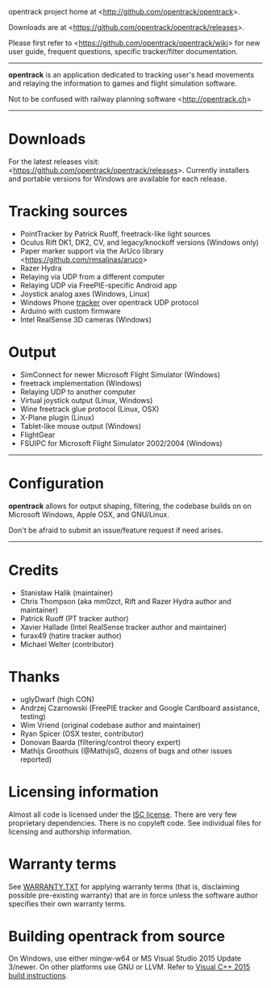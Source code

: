opentrack project home at <<http://github.com/opentrack/opentrack>>.

Downloads are at <<https://github.com/opentrack/opentrack/releases>>.

Please first refer to <<https://github.com/opentrack/opentrack/wiki>>
for new user guide, frequent questions, specific tracker/filter
documentation.

***

**opentrack** is an application dedicated to tracking user's head
movements and relaying the information to games and flight simulation
software.

Not to be confused with railway planning software <<http://opentrack.ch>>

***

# Downloads

For the latest releases visit: <<https://github.com/opentrack/opentrack/releases>>. Currently installers and portable versions for Windows are available for each release.

# Tracking sources

- PointTracker by Patrick Ruoff, freetrack-like light sources
- Oculus Rift DK1, DK2, CV, and legacy/knockoff versions (Windows only)
- Paper marker support via the ArUco library <<https://github.com/rmsalinas/aruco>>
- Razer Hydra
- Relaying via UDP from a different computer
- Relaying UDP via FreePIE-specific Android app
- Joystick analog axes (Windows, Linux)
- Windows Phone [tracker](https://github.com/ZanderAdam/OpenTrack.WindowsPhone/wiki) over opentrack UDP protocol
- Arduino with custom firmware
- Intel RealSense 3D cameras (Windows)

# Output

- SimConnect for newer Microsoft Flight Simulator (Windows)
- freetrack implementation (Windows)
- Relaying UDP to another computer
- Virtual joystick output (Linux, Windows)
- Wine freetrack glue protocol (Linux, OSX)
- X-Plane plugin (Linux)
- Tablet-like mouse output (Windows)
- FlightGear
- FSUIPC for Microsoft Flight Simulator 2002/2004 (Windows)

***

# Configuration

**opentrack** allows for output shaping, filtering, the codebase builds
on on Microsoft Windows, Apple OSX, and GNU/Linux.

Don't be afraid to submit an issue/feature request if need arises.

***

# Credits

- Stanisław Halik (maintainer)
- Chris Thompson (aka mm0zct, Rift and Razer Hydra author and maintainer)
- Patrick Ruoff (PT tracker author)
- Xavier Hallade (Intel RealSense tracker author and maintainer)
- furax49 (hatire tracker author)
- Michael Welter (contributor)

# Thanks

- uglyDwarf (high CON)
- Andrzej Czarnowski (FreePIE tracker and Google Cardboard assistance, testing)
- Wim Vriend (original codebase author and maintainer)
- Ryan Spicer (OSX tester, contributor)
- Donovan Baarda (filtering/control theory expert)
- Mathijs Groothuis (@MathijsG, dozens of bugs and other issues reported)

# Licensing information

Almost all code is licensed under the [ISC license](https://en.wikipedia.org/wiki/ISC_license). There are very few proprietary dependencies. There is no copyleft code. See individual files for licensing and authorship information.

# Warranty terms

See [WARRANTY.TXT](WARRANTY.txt) for applying warranty terms (that is, disclaiming possible pre-existing warranty) that are in force unless the software author specifies their own warranty terms.

# Building opentrack from source

On Windows, use either mingw-w64 or MS Visual Studio 2015 Update 3/newer. On other platforms use GNU or LLVM. Refer to [Visual C++ 2015 build instructions](https://github.com/opentrack/opentrack/wiki/Building-under-MS-Visual-C------2015).
